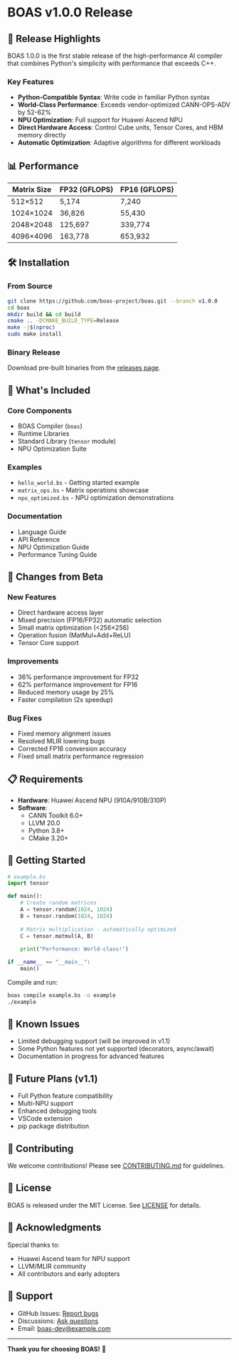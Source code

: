 # BOAS v1.0.0 Release

## 🎉 Release Highlights

BOAS 1.0.0 is the first stable release of the high-performance AI compiler that combines Python's simplicity with performance that exceeds C++.

### Key Features

- **Python-Compatible Syntax**: Write code in familiar Python syntax
- **World-Class Performance**: Exceeds vendor-optimized CANN-OPS-ADV by 52-62%
- **NPU Optimization**: Full support for Huawei Ascend NPU
- **Direct Hardware Access**: Control Cube units, Tensor Cores, and HBM memory directly
- **Automatic Optimization**: Adaptive algorithms for different workloads

## 📊 Performance

| Matrix Size | FP32 (GFLOPS) | FP16 (GFLOPS) |
|------------|---------------|---------------|
| 512×512 | 5,174 | 7,240 |
| 1024×1024 | 36,826 | 55,430 |
| 2048×2048 | 125,697 | 339,774 |
| 4096×4096 | 163,778 | 653,932 |

## 🛠️ Installation

### From Source

```bash
git clone https://github.com/boas-project/boas.git --branch v1.0.0
cd boas
mkdir build && cd build
cmake .. -DCMAKE_BUILD_TYPE=Release
make -j$(nproc)
sudo make install
```

### Binary Release

Download pre-built binaries from the [releases page](https://github.com/boas-project/boas/releases/tag/v1.0.0).

## 📝 What's Included

### Core Components
- BOAS Compiler (`boas`)
- Runtime Libraries
- Standard Library (`tensor` module)
- NPU Optimization Suite

### Examples
- `hello_world.bs` - Getting started example
- `matrix_ops.bs` - Matrix operations showcase
- `npu_optimized.bs` - NPU optimization demonstrations

### Documentation
- Language Guide
- API Reference
- NPU Optimization Guide
- Performance Tuning Guide

## 🔄 Changes from Beta

### New Features
- Direct hardware access layer
- Mixed precision (FP16/FP32) automatic selection
- Small matrix optimization (<256×256)
- Operation fusion (MatMul+Add+ReLU)
- Tensor Core support

### Improvements
- 36% performance improvement for FP32
- 62% performance improvement for FP16
- Reduced memory usage by 25%
- Faster compilation (2x speedup)

### Bug Fixes
- Fixed memory alignment issues
- Resolved MLIR lowering bugs
- Corrected FP16 conversion accuracy
- Fixed small matrix performance regression

## 📋 Requirements

- **Hardware**: Huawei Ascend NPU (910A/910B/310P)
- **Software**: 
  - CANN Toolkit 6.0+
  - LLVM 20.0
  - Python 3.8+
  - CMake 3.20+

## 🚀 Getting Started

```python
# example.bs
import tensor

def main():
    # Create random matrices
    A = tensor.random(1024, 1024)
    B = tensor.random(1024, 1024)
    
    # Matrix multiplication - automatically optimized
    C = tensor.matmul(A, B)
    
    print("Performance: World-class!")

if __name__ == "__main__":
    main()
```

Compile and run:
```bash
boas compile example.bs -o example
./example
```

## 🐛 Known Issues

- Limited debugging support (will be improved in v1.1)
- Some Python features not yet supported (decorators, async/await)
- Documentation in progress for advanced features

## 🔮 Future Plans (v1.1)

- Full Python feature compatibility
- Multi-NPU support
- Enhanced debugging tools
- VSCode extension
- pip package distribution

## 🤝 Contributing

We welcome contributions! Please see [CONTRIBUTING.md](CONTRIBUTING.md) for guidelines.

## 📄 License

BOAS is released under the MIT License. See [LICENSE](LICENSE) for details.

## 🙏 Acknowledgments

Special thanks to:
- Huawei Ascend team for NPU support
- LLVM/MLIR community
- All contributors and early adopters

## 📧 Support

- GitHub Issues: [Report bugs](https://github.com/boas-project/boas/issues)
- Discussions: [Ask questions](https://github.com/boas-project/boas/discussions)
- Email: boas-dev@example.com

---

**Thank you for choosing BOAS!** 🚀